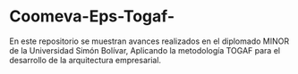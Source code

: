 # Coomeva-Eps-Togaf-
En este repositorio se muestran avances realizados en el diplomado MINOR de la Universidad Simón Bolívar, Aplicando la metodología TOGAF para el desarrollo de la arquitectura empresarial.
